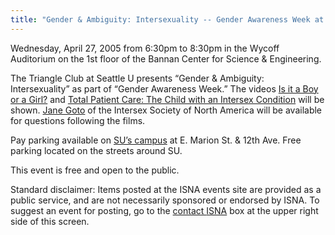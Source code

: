 ```yaml
---
title: "Gender & Ambiguity: Intersexuality -- Gender Awareness Week at Seattle U"
---
```


<p>Wednesday, April 27, 2005 from 6:30pm to 8:30pm in the Wycoff Auditorium on the 1st floor of the Bannan Center for Science &amp; Engineering.  </p>

<p>The Triangle Club at Seattle U presents &#8220;Gender &amp; Ambiguity: Intersexuality&#8221; as part of &#8220;Gender Awareness Week.&#8221; The videos <a href="videos/boy%5C_or%5C_girl">Is it a Boy or a Girl?</a> and <a href="/videos/total%5C_patient%5C_care">Total Patient Care: The Child with an Intersex Condition</a> will be shown. <a href="/about/goto">Jane Goto</a> of the Intersex Society of North America will be available for questions following the films.  </p>

<p>Pay parking available on <a href="//www.seattleu.edu/home/campus%5C_community/visit%5C_campus/campus%5C_maps/main%5C_campus_map/">SU&#8217;s campus</a> at E. Marion St. &amp; 12th Ave. Free parking located on the streets around SU.  </p>

<p>This event is free and open to the public.  </p>

<p>Standard disclaimer: Items posted at the <span class="caps">ISNA</span> events site are provided as a public service, and are not necessarily sponsored or endorsed by <span class="caps">ISNA</span>. To suggest an event for posting, go to the <a href="/about/contact">contact <span class="caps">ISNA</span></a> box at the upper right side of this screen.</p>